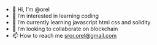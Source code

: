 - 👋 Hi, I’m @orel
- 👀 I’m interested in learning coding 
- 🌱 I’m currently learning javascript html css and solidity 
- 💞️ I’m looking to collaborate on blockchain 
- 📫 How to reach me sror.orel@gmail.com

<!---
orel-ovio/orel-ovio is a ✨ special ✨ repository because its `README.md` (this file) appears on your GitHub profile.
You can click the Preview link to take a look at your changes.
--->
